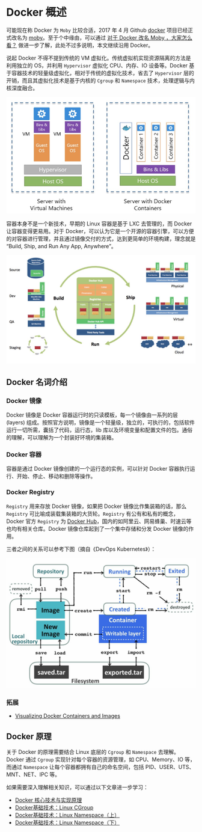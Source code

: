 # Docker 概述

可能现在称 Docker 为 `Moby` 比较合适，2017 年 4 月 Github [docker](https://github.com/docker/docker) 项目已经正式改名为 [moby](https://github.com/moby/moby)。至于个中缘由，可以通过 [对于 Docker 改名 Moby ，大家怎么看？](https://www.zhihu.com/question/58805021) 做进一步了解，此处不过多说明，本文继续沿用 Docker。

说起 Docker 不得不提到传统的 VM 虚拟化。传统虚拟机实现资源隔离的方法是利用独立的 OS，并利用 `Hypervisor` 虚拟化 CPU、内存、IO 设备等。Docker 基于容器技术的轻量级虚拟化，相对于传统的虚拟化技术，省去了 `Hypervisor` 层的开销，而且其虚拟化技术是基于内核的 `Cgroup` 和 `Namespace` 技术，处理逻辑与内核深度融合。

![](images/docker-vs-vm.png)

容器本身不是一个新技术，早期的 Linux 容器是基于 LXC 去管理的，而 Docker 让容器变得更易用。对于 Docker，可以认为它是一个开源的容器引擎，可以方便的对容器进行管理，并且通过镜像交付的方式，达到更简单的环境构建，理念就是 “Build, Ship, and Run Any App, Anywhere”。

![](images/docker-build-ship.png)

## Docker 名词介绍

### Docker 镜像

Docker 镜像是 Docker 容器运行时的只读模板，每一个镜像由一系列的层 (layers) 组成。按照官方说明，镜像是一个轻量级，独立的，可执行的，包括软件运行一切所需，囊括了代码，运行态，lib 库以及环境变量和配置文件的包。通俗的理解，可以理解为一个封装好环境的集装箱。

### Docker 容器

容器是通过 Docker 镜像创建的一个运行态的实例，可以针对 Docker 容器执行运行、开始、停止、移动和删除等操作。

### Docker Registry

`Registry` 用来存放 Docker 镜像，如果把 Docker 镜像比作集装箱的话，那么 `Registry` 可比喻成装载集装箱的大货轮。`Registry` 有公有和私有的概念，Docker 官方 `Registry` 为 [Docker Hub](https://hub.docker.com)，国内的如阿里云、网易蜂巢、时速云等也均有相关仓库。Docker 镜像仓库起到了一个集中存储和分发 Docker 镜像的作用。

三者之间的关系可以参考下图（摘自《DevOps Kubernetes》）：

![](images/docker-container-image-repo.png)

### 拓展

-   [Visualizing Docker Containers and Images
    ](http://merrigrove.blogspot.com/2015/10/visualizing-docker-containers-and-images.html)

## Docker 原理

关于 Docker 的原理需要结合 Linux 底层的 `Cgroup` 和 `Namespace` 去理解。Docker 通过 `Cgroup` 实现针对每个容器的资源管理，如 CPU、Memory、IO 等，而通过 `Namespace` 让每个容器都拥有自己的命名空间，包括 PID、USER、UTS、MNT、NET、IPC 等。

如果需要深入理解相关知识，可以通过以下文章进一步学习：

-   [Docker 核心技术与实现原理](https://draveness.me/docker)
-   [Docker基础技术：Linux CGroup](https://coolshell.cn/articles/17049.html)
-   [Docker基础技术：Linux Namespace（上）](https://coolshell.cn/articles/17010.html)
-   [Docker基础技术：Linux Namespace（下）](https://coolshell.cn/articles/17029.html)
